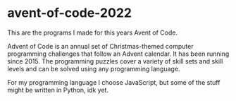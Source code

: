 # avent-of-code-2022
This are the programs I made for this years Avent of Code.

Advent of Code is an annual set of Christmas-themed computer programming challenges that follow an Advent calendar. 
It has been running since 2015. The programming puzzles cover a variety of skill sets and skill levels and can be solved using any programming language. 

For my programming language I choose JavaScript, but some of the stuff might be written in Python, idk yet.
